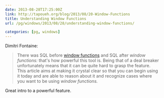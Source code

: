 ```yaml
--- 
date: 2013-08-28T17:25:00Z
link: http://tapoueh.org/blog/2013/08/20-Window-Functions
title: Understanding Window Functions
url: /pg/windows/2013/08/28/understanding-window-functions/

categories: [pg, windows]
---
```


Dimitri Fontaine:

> There was SQL before
> [window functions](http://www.postgresql.org/docs/current/static/tutorial-window.html)
> and SQL after *window functions:* that's how powerful this tool is. Being
> that of a deal breaker unfortunately means that it can be quite hard to
> grasp the feature. This article aims at making it crystal clear so that you
> can begin using it today and are able to reason about it and recognize cases
> where you want to be using *window functions.*

Great intro to a powerful feature.


